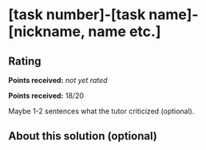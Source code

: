 # [task number]-[task name]-[nickname, name etc.]

## Rating
**Points received:** _not yet rated_

**Points received:** 18/20

Maybe 1-2 sentences what the tutor criticized (optional).

## About this solution (optional)